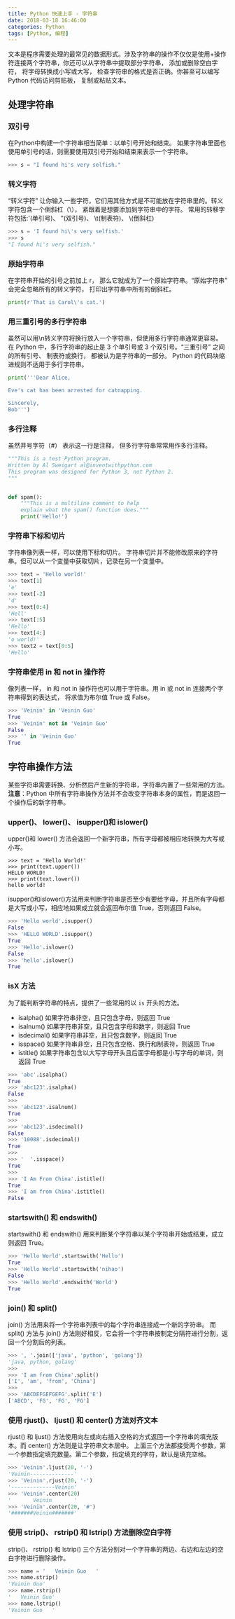 ```yaml
---
title: Python 快速上手 - 字符串
date: 2018-03-18 16:46:00
categories: Python
tags: [Python, 编程]
---
```


文本是程序需要处理的最常见的数据形式。涉及字符串的操作不仅仅是使用+操作符连接两个字符串，你还可以从字符串中提取部分字符串， 添加或删除空白字符， 将字母转换成小写或大写， 检查字符串的格式是否正确。你甚至可以编写 Python 代码访问剪贴板， 复制或粘贴文本。

## 处理字符串

### 双引号
在Python中构建一个字符串相当简单：以单引号开始和结束。
如果字符串里面也使用单引号的话，则需要使用双引号开始和结束来表示一个字符串。

```python
>>> s = "I found hi's very selfish."
```

<!--more-->

### 转义字符
“转义字符” 让你输入一些字符，它们用其他方式是不可能放在字符串里的。转义字符包含一个倒斜杠（\）， 紧跟着是想要添加到字符串中的字符。
常用的转移字符包括:\'(单引号)、 \"(双引号)、 \t(制表符)、 \\(倒斜杠)

```python
>>> s = 'I found hi\'s very selfish.'
>>> s
"I found hi's very selfish."
```

### 原始字符串
在字符串开始的引号之前加上 r， 那么它就成为了一个原始字符串。“原始字符串” 会完全忽略所有的转义字符， 打印出字符串中所有的倒斜杠。

```python
print(r'That is Carol\'s cat.')
```

### 用三重引号的多行字符串
虽然可以用\n转义字符将换行放入一个字符串，但使用多行字符串通常更容易。
在 Python 中，多行字符串的起止是 3 个单引号或 3 个双引号。“三重引号” 之间的所有引号、 制表符或换行， 都被认为是字符串的一部分。 Python 的代码块缩进规则不适用于多行字符串。

```python
print('''Dear Alice,

Eve's cat has been arrested for catnapping.

Sincerely,
Bob''')
```

### 多行注释
虽然井号字符（#） 表示这一行是注释， 但多行字符串常常用作多行注释。

```python
"""This is a test Python program.
Written by Al Sweigart al@inventwithpython.com
This program was designed for Python 3, not Python 2.
"""


def spam():
    """This is a multiline comment to help
    explain what the spam() function does."""
    print('Hello!')
```

### 字符串下标和切片
字符串像列表一样，可以使用下标和切片。
字符串切片并不能修改原来的字符串。但可以从一个变量中获取切片，记录在另一个变量中。

```python
>>> text = 'Hello world!'
>>> text[1]
'e'
>>> text[-2]
'd'
>>> text[0:4]
'Hell'
>>> text[:5]
'Hello'
>>> text[4:]
'o world!'
>>> text2 = text[0:5]
'Hello'
```

### 字符串使用 in 和 not in 操作符
像列表一样， in 和 not in 操作符也可以用于字符串。用 in 或 not in 连接两个字符串得到的表达式， 将求值为布尔值 True 或 False。

```python
>>> 'Veinin' in 'Veinin Guo'
True
>>> 'Veinin' not in 'Veinin Guo'
False
>>> '' in 'Veinin Guo'
True
```

## 字符串操作方法
某些字符串需要转换、分析然后产生新的字符串，字符串内置了一些常用的方法。
**注意**：Python 中所有字符串操作方法并不会改变字符串本身的属性，而是返回一个操作后的新字符串。

### upper()、 lower()、 isupper()和 islower()
upper()和 lower() 方法会返回一个新字符串，所有字母都被相应地转换为大写或小写。

```phton
>>> text = 'Hello World!'
>>> print(text.upper())
HELLO WORLD!
>>> print(text.lower())
hello world!
```

isupper()和islower()方法用来判断字符串是否至少有要给字母，并且所有字母都是大写或小写，相应地如果成立就会返回布尔值 True，否则返回 False。

```python
>>> 'Hello world'.isupper()
False
>>> 'HELLO WORLD'.isupper()
True
>>> 'Hello'.islower()
False
>>> 'hello'.islower()
True
```

### isX 方法
为了能判断字符串的特点，提供了一些常用的以 `is` 开头的方法。
- isalpha() 如果字符串非空，且只包含字母，则返回 True
- isalnum() 如果字符串非空，且只包含字母和数字，则返回 True
- isdecimal() 如果字符串非空，且只包含数字，则返回 True
- isspace() 如果字符串非空，且只包含空格、换行和制表符，则返回 True
- istitle() 如果字符串包含以大写字母开头且后面字母都是小写字母的单词，则返回 True

```python
>>> 'abc'.isalpha()
True
>>> 'abc123'.isalpha()
False
>>>
>>> 'abc123'.isalnum()
True
>>>
>>> 'abc123'.isdecimal()
False
>>> '10088'.isdecimal()
True
>>>
>>> '  '.isspace()
True
>>>
>>> 'I Am From China'.istitle()
True
>>> 'I am from China'.istitle()
False
```

### startswith() 和 endswith()
startswith() 和 endswith() 用来判断某个字符串以某个字符串开始或结束，成立则返回 True。

```python
>>> 'Hello World'.startswith('Hello')
True
>>> 'Hello World'.startswith('nihao')
False
>>> 'Hello World'.endswith('World')
True
```

### join() 和 split()
join() 方法用来将一个字符串列表中的每个字符串连接成一个新的字符串。
而 split() 方法与 join() 方法刚好相反，它会将一个字符串按制定分隔符进行分割，返回一个分割后的列表。

```python
>>> ', '.join(['java', 'python', 'golang'])
'java, python, golang'
>>>
>>> 'I am from China'.split()
['I', 'am', 'from', 'China']
>>>
>>> 'ABCDEFGEFGEFG'.split('E')
['ABCD', 'FG', 'FG', 'FG']
```

### 使用 rjust()、 ljust() 和 center() 方法对齐文本
rjust() 和 ljust() 方法使用向左或向右插入空格的方式返回一个字符串的填充版本。而 center() 方法则是让字符串文本居中。
上面三个方法都接受两个参数，第一个参数指定填充数量。第二个参数，指定填充的字符，默认是填充空格。

```python
>>> 'Veinin'.ljust(20, '-')
'Veinin--------------'
>>> 'Veinin'.rjust(20, '-')
'--------------Veinin'
>>> 'Veinin'.center(20)
'       Veinin       '
>>> 'Veinin'.center(20, '#')
'#######Veinin#######'
```

### 使用 strip()、 rstrip() 和 lstrip() 方法删除空白字符
strip()、 rstrip() 和 lstrip() 三个方法分别对一个字符串的两边、右边和左边的空白字符进行删除操作。

```python
>>> name = '   Veinin Guo   '
>>> name.strip()
'Veinin Guo'
>>> name.rstrip()
'   Veinin Guo'
>>> name.lstrip()
'Veinin Guo   '
```